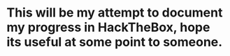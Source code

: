 # This will be my attempt to document my progress in HackTheBox, hope its useful at some point to someone. 
